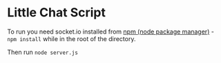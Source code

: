 Little Chat Script
==================

To run you need socket.io installed from [npm (node package manager)](http://npmjs.org/) - `npm install` while in the root of the directory.

Then run `node server.js`